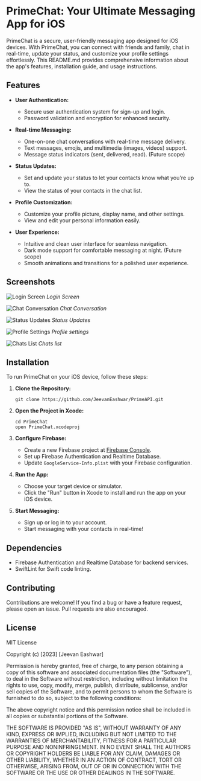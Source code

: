 # PrimeChat: Your Ultimate Messaging App for iOS

PrimeChat is a secure, user-friendly messaging app designed for iOS devices. With PrimeChat, you can connect with friends and family, chat in real-time, update your status, and customize your profile settings effortlessly. This README.md provides comprehensive information about the app's features, installation guide, and usage instructions.

## Features

- **User Authentication:**
  - Secure user authentication system for sign-up and login.
  - Password validation and encryption for enhanced security.
  
- **Real-time Messaging:**
  - One-on-one chat conversations with real-time message delivery.
  - Text messages, emojis, and multimedia (images, videos) support.
  - Message status indicators (sent, delivered, read). (Future scope)

- **Status Updates:**
  - Set and update your status to let your contacts know what you're up to.
  - View the status of your contacts in the chat list.

- **Profile Customization:**
  - Customize your profile picture, display name, and other settings.
  - View and edit your personal information easily.

- **User Experience:**
  - Intuitive and clean user interface for seamless navigation.
  - Dark mode support for comfortable messaging at night. (Future scope)
  - Smooth animations and transitions for a polished user experience.

## Screenshots

![Login Screen](/screenshots/login_screen.png)
*Login Screen*

![Chat Conversation](/screenshots/chat_conversation.png)
*Chat Conversation*

![Status Updates](/screenshots/status_updates.png)
*Status Updates*

![Profile Settings](/screenshots/profile_settings.png)
*Profile settings*

![Chats List](/screenshots/chat_list.png)
*Chats list*


## Installation

To run PrimeChat on your iOS device, follow these steps:

1. **Clone the Repository:**
   ```
   git clone https://github.com/JeevanEashwar/PrimeAPI.git
   ```

2. **Open the Project in Xcode:**
   ```
   cd PrimeChat
   open PrimeChat.xcodeproj
   ```

3. **Configure Firebase:**
   - Create a new Firebase project at [Firebase Console](https://console.firebase.google.com/).
   - Set up Firebase Authentication and Realtime Database.
   - Update `GoogleService-Info.plist` with your Firebase configuration.

4. **Run the App:**
   - Choose your target device or simulator.
   - Click the "Run" button in Xcode to install and run the app on your iOS device.

5. **Start Messaging:**
   - Sign up or log in to your account.
   - Start messaging with your contacts in real-time!

## Dependencies

- Firebase Authentication and Realtime Database for backend services.
- SwiftLint for Swift code linting.

## Contributing

Contributions are welcome! If you find a bug or have a feature request, please open an issue. Pull requests are also encouraged.

## License

MIT License

Copyright (c) [2023] [Jeevan Eashwar]

Permission is hereby granted, free of charge, to any person obtaining a copy
of this software and associated documentation files (the "Software"), to deal
in the Software without restriction, including without limitation the rights
to use, copy, modify, merge, publish, distribute, sublicense, and/or sell
copies of the Software, and to permit persons to whom the Software is
furnished to do so, subject to the following conditions:

The above copyright notice and this permission notice shall be included in all
copies or substantial portions of the Software.

THE SOFTWARE IS PROVIDED "AS IS", WITHOUT WARRANTY OF ANY KIND, EXPRESS OR
IMPLIED, INCLUDING BUT NOT LIMITED TO THE WARRANTIES OF MERCHANTABILITY,
FITNESS FOR A PARTICULAR PURPOSE AND NONINFRINGEMENT. IN NO EVENT SHALL THE
AUTHORS OR COPYRIGHT HOLDERS BE LIABLE FOR ANY CLAIM, DAMAGES OR OTHER
LIABILITY, WHETHER IN AN ACTION OF CONTRACT, TORT OR OTHERWISE, ARISING FROM,
OUT OF OR IN CONNECTION WITH THE SOFTWARE OR THE USE OR OTHER DEALINGS IN THE
SOFTWARE.
